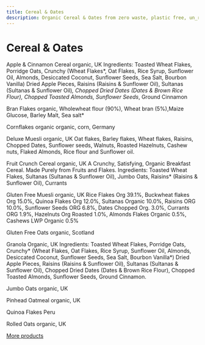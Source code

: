 ```yaml
---
title: Cereal & Oates
description: Organic Cereal & Oates from zero waste, plastic free, un_rap in Falmouth
---
```

# Cereal & Oates

Apple & Cinnamon Cereal
organic, UK Ingredients: Toasted Wheat Flakes, Porridge Oats, Crunchy (Wheat Flakes*, Oat Flakes, Rice Syrup, Sunflower Oil, Almonds, Desiccated Coconut, Sunflower Seeds, Sea Salt, Bourbon Vanilla) Dried Apple Pieces, Raisins (Raisins & Sunflower Oil), Sultanas (Sultanas & Sunflower Oil)*, Chopped Dried Dates (Dates & Brown Rice Flour), Chopped Toasted Almonds, Sunflower Seeds*, Ground Cinnamon

Bran Flakes
organic, Wholewheat flour (90%), Wheat bran (5%),Maize Glucose, Barley Malt, Sea salt*

Cornflakes
organic organic, corn, Germany

Deluxe Muesli
organic, UK Oat flakes, Barley flakes, Wheat flakes, Raisins, Chopped Dates, Sunflower seeds, Walnuts, Roasted Hazelnuts, Cashew nuts, Flaked Almonds, Rice flour and Sunflower oil.

Fruit Crunch Cereal
organic, UK A Crunchy, Satisfying, Organic Breakfast Cereal. Made Purely from Fruits and Flakes. Ingredients: Toasted Wheat Flakes, Sultanas (Sultanas & Sunflower Oil), Jumbo Oats, Raisins* (Raisins & Sunflower Oil), Currants

Gluten Free Muesli
organic, UK Rice Flakes Org 39.1%, Buckwheat flakes Org 15.0%, Quinoa Flakes Org 12.0%, Sultanas Organic 10.0%, Raisins ORG 10.0%, Sunflower Seeds ORG 6.8%, Dates Chopped Org. 3.0%, Currants ORG 1.9%, Hazelnuts Org Roasted 1.0%, Almonds Flakes Organic 0.5%, Cashews LWP Organic 0.5%

Gluten Free Oats
organic, Scotland

Granola
Organic, UK Ingredients: Toasted Wheat Flakes, Porridge Oats, Crunchy* (Wheat Flakes, Oat Flakes, Rice Syrup, Sunflower Oil, Almonds, Desiccated Coconut, Sunflower Seeds, Sea Salt, Bourbon Vanilla*) Dried Apple Pieces, Raisins (Raisins & Sunflower Oil), Sultanas (Sultanas & Sunflower Oil), Chopped Dried Dates (Dates & Brown Rice Flour), Chopped Toasted Almonds, Sunflower Seeds, Ground Cinnamon.

Jumbo Oats
organic, UK

Pinhead Oatmeal
organic, UK

Quinoa Flakes
Peru

Rolled Oats
organic, UK

[More products](/howto/fill-containers.html)
